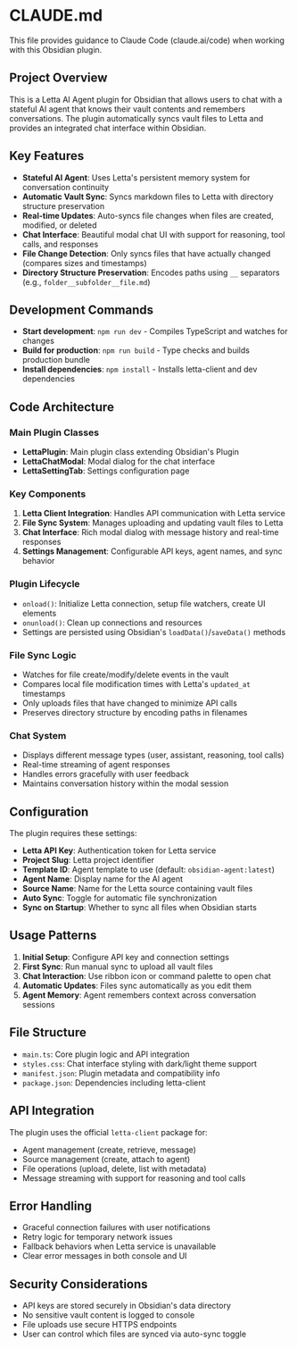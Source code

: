 # CLAUDE.md

This file provides guidance to Claude Code (claude.ai/code) when working with this Obsidian plugin.

## Project Overview
This is a Letta AI Agent plugin for Obsidian that allows users to chat with a stateful AI agent that knows their vault contents and remembers conversations. The plugin automatically syncs vault files to Letta and provides an integrated chat interface within Obsidian.

## Key Features
- **Stateful AI Agent**: Uses Letta's persistent memory system for conversation continuity
- **Automatic Vault Sync**: Syncs markdown files to Letta with directory structure preservation
- **Real-time Updates**: Auto-syncs file changes when files are created, modified, or deleted
- **Chat Interface**: Beautiful modal chat UI with support for reasoning, tool calls, and responses
- **File Change Detection**: Only syncs files that have actually changed (compares sizes and timestamps)
- **Directory Structure Preservation**: Encodes paths using `__` separators (e.g., `folder__subfolder__file.md`)

## Development Commands
- **Start development**: `npm run dev` - Compiles TypeScript and watches for changes
- **Build for production**: `npm run build` - Type checks and builds production bundle
- **Install dependencies**: `npm install` - Installs letta-client and dev dependencies

## Code Architecture

### Main Plugin Classes
- **LettaPlugin**: Main plugin class extending Obsidian's Plugin
- **LettaChatModal**: Modal dialog for the chat interface
- **LettaSettingTab**: Settings configuration page

### Key Components
1. **Letta Client Integration**: Handles API communication with Letta service
2. **File Sync System**: Manages uploading and updating vault files to Letta
3. **Chat Interface**: Rich modal dialog with message history and real-time responses
4. **Settings Management**: Configurable API keys, agent names, and sync behavior

### Plugin Lifecycle
- `onload()`: Initialize Letta connection, setup file watchers, create UI elements
- `onunload()`: Clean up connections and resources
- Settings are persisted using Obsidian's `loadData()`/`saveData()` methods

### File Sync Logic
- Watches for file create/modify/delete events in the vault
- Compares local file modification times with Letta's `updated_at` timestamps
- Only uploads files that have changed to minimize API calls
- Preserves directory structure by encoding paths in filenames

### Chat System
- Displays different message types (user, assistant, reasoning, tool calls)
- Real-time streaming of agent responses
- Handles errors gracefully with user feedback
- Maintains conversation history within the modal session

## Configuration
The plugin requires these settings:
- **Letta API Key**: Authentication token for Letta service
- **Project Slug**: Letta project identifier
- **Template ID**: Agent template to use (default: `obsidian-agent:latest`)
- **Agent Name**: Display name for the AI agent
- **Source Name**: Name for the Letta source containing vault files
- **Auto Sync**: Toggle for automatic file synchronization
- **Sync on Startup**: Whether to sync all files when Obsidian starts

## Usage Patterns
1. **Initial Setup**: Configure API key and connection settings
2. **First Sync**: Run manual sync to upload all vault files
3. **Chat Interaction**: Use ribbon icon or command palette to open chat
4. **Automatic Updates**: Files sync automatically as you edit them
5. **Agent Memory**: Agent remembers context across conversation sessions

## File Structure
- `main.ts`: Core plugin logic and API integration
- `styles.css`: Chat interface styling with dark/light theme support
- `manifest.json`: Plugin metadata and compatibility info
- `package.json`: Dependencies including letta-client

## API Integration
The plugin uses the official `letta-client` package for:
- Agent management (create, retrieve, message)
- Source management (create, attach to agent)
- File operations (upload, delete, list with metadata)
- Message streaming with support for reasoning and tool calls

## Error Handling
- Graceful connection failures with user notifications
- Retry logic for temporary network issues
- Fallback behaviors when Letta service is unavailable
- Clear error messages in both console and UI

## Security Considerations
- API keys are stored securely in Obsidian's data directory
- No sensitive vault content is logged to console
- File uploads use secure HTTPS endpoints
- User can control which files are synced via auto-sync toggle
